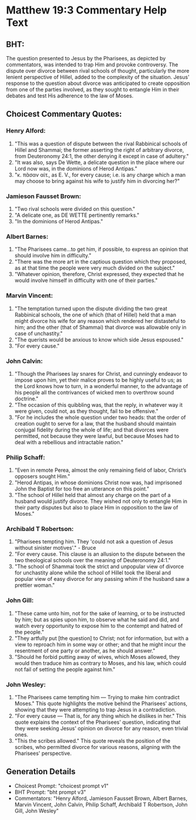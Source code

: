 # Matthew 19:3 Commentary Help Text

## BHT:
The question presented to Jesus by the Pharisees, as depicted by commentators, was intended to trap Him and provoke controversy. The dispute over divorce between rival schools of thought, particularly the more lenient perspective of Hillel, added to the complexity of the situation. Jesus' response to the question about divorce was anticipated to create opposition from one of the parties involved, as they sought to entangle Him in their debates and test His adherence to the law of Moses.

## Choicest Commentary Quotes:
### Henry Alford:
1. "This was a question of dispute between the rival Rabbinical schools of Hillel and Shammai; the former asserting the right of arbitrary divorce, from Deuteronomy 24:1, the other denying it except in case of adultery."
2. "It was also, says De Wette, a delicate question in the place where our Lord now was, in the dominions of Herod Antipas."
3. "κ. πᾶσαν αἰτ., as E. V., for every cause; i.e. is any charge which a man may choose to bring against his wife to justify him in divorcing her?"

### Jamieson Fausset Brown:
1. "Two rival schools were divided on this question." 
2. "A delicate one, as DE WETTE pertinently remarks." 
3. "In the dominions of Herod Antipas."

### Albert Barnes:
1. "The Pharisees came...to get him, if possible, to express an opinion that should involve him in difficulty."
2. "There was the more art in the captious question which they proposed, as at that time the people were very much divided on the subject."
3. "Whatever opinion, therefore, Christ expressed, they expected that he would involve himself in difficulty with one of their parties."

### Marvin Vincent:
1. "The temptation turned upon the dispute dividing the two great Rabbinical schools, the one of which (that of Hillel) held that a man might divorce his wife for any reason which rendered her distasteful to him; and the other (that of Shammai) that divorce was allowable only in case of unchastity."
2. "The querists would be anxious to know which side Jesus espoused."
3. "For every cause."

### John Calvin:
1. "Though the Pharisees lay snares for Christ, and cunningly endeavor to impose upon him, yet their malice proves to be highly useful to us; as the Lord knows how to turn, in a wonderful manner, to the advantage of his people all the contrivances of wicked men to overthrow sound doctrine."
2. "The occasion of this quibbling was, that the reply, in whatever way it were given, could not, as they thought, fail to be offensive."
3. "For he includes the whole question under two heads: that the order of creation ought to serve for a law, that the husband should maintain conjugal fidelity during the whole of life; and that divorces were permitted, not because they were lawful, but because Moses had to deal with a rebellious and intractable nation."

### Philip Schaff:
1. "Even in remote Perea, almost the only remaining field of labor, Christ’s opposers sought Him."
2. "Herod Antipas, in whose dominions Christ now was, had imprisoned John the Baptist for too free an utterance on this point."
3. "The school of Hillel held that almost any charge on the part of a husband would justify divorce. They wished not only to entangle Him in their party disputes but also to place Him in opposition to the law of Moses."

### Archibald T Robertson:
1. "Pharisees tempting him. They 'could not ask a question of Jesus without sinister motives'." - Bruce
2. "For every cause. This clause is an allusion to the dispute between the two theological schools over the meaning of Deuteronomy 24:1." 
3. "The school of Shammai took the strict and unpopular view of divorce for unchastity alone while the school of Hillel took the liberal and popular view of easy divorce for any passing whim if the husband saw a prettier woman."

### John Gill:
1. "These came unto him, not for the sake of learning, or to be instructed by him; but as spies upon him, to observe what he said and did, and watch every opportunity to expose him to the contempt and hatred of the people." 
2. "They artfully put [the question] to Christ; not for information, but with a view to reproach him in some way or other; and that he might incur the resentment of one party or another, as he should answer." 
3. "Should he forbid putting away of wives, which Moses allowed, they would then traduce him as contrary to Moses, and his law, which could not fail of setting the people against him."

### John Wesley:
1. "The Pharisees came tempting him — Trying to make him contradict Moses." This quote highlights the motive behind the Pharisees' actions, showing that they were attempting to trap Jesus in a contradiction.
2. "For every cause — That is, for any thing which he dislikes in her." This quote explains the context of the Pharisees' question, indicating that they were seeking Jesus' opinion on divorce for any reason, even trivial ones.
3. "This the scribes allowed." This quote reveals the position of the scribes, who permitted divorce for various reasons, aligning with the Pharisees' perspective.


## Generation Details
- Choicest Prompt: "choicest prompt v1"
- BHT Prompt: "bht prompt v3"
- Commentators: "Henry Alford, Jamieson Fausset Brown, Albert Barnes, Marvin Vincent, John Calvin, Philip Schaff, Archibald T Robertson, John Gill, John Wesley"
